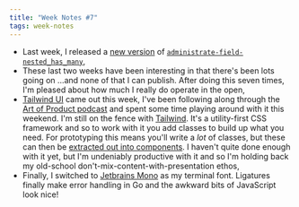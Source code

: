 ```yaml
---
title: "Week Notes #7"
tags: week-notes
---
```


* Last week, I released a [new version][1] of
  [`administrate-field-nested_has_many`][2],
* These last two weeks have been interesting in that there's been lots going
  on …and none of that I can publish. After doing this seven times, I'm pleased
  about how much I really do operate in the open,
* [Tailwind UI][3] came out this week, I've been following along through the
  [Art of Product podcast][4] and spent some time playing around with it this
  weekend. I'm still on the fence with [Tailwind][5]. It's a utility-first CSS
  framework and so to work with it you add classes to build up what you need.
  For prototyping this means you'll write a _lot_ of classes, but these can
  then be [extracted out into components][6]. I haven't quite done enough with
  it yet, but I'm undeniably productive with it and so I'm holding back my
  old-school don't-mix-content-with-presentation ethos,
* Finally, I switched to [Jetbrains Mono][7] as my terminal font. Ligatures
  finally make error handling in Go and the awkward bits of JavaScript look
  nice!

[1]: https://github.com/nickcharlton/administrate-field-nested_has_many/releases/tag/v1.2.0
[2]: https://github.com/nickcharlton/administrate-field-nested_has_many
[3]: https://tailwindui.com
[4]: https://artofproductpodcast.com
[5]: https://tailwindcss.com
[6]: https://tailwindcss.com/components
[7]: https://www.jetbrains.com/lp/mono/
